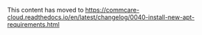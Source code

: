This content has moved to https://commcare-cloud.readthedocs.io/en/latest/changelog/0040-install-new-apt-requirements.html
